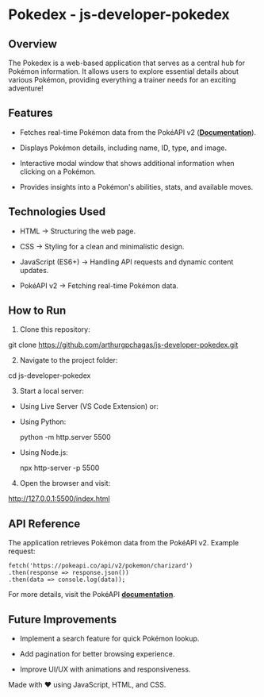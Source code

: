 # Pokedex - js-developer-pokedex

## Overview

The Pokedex is a web-based application that serves as a central hub for Pokémon information. It allows users to explore essential details about various Pokémon, providing everything a trainer needs for an exciting adventure!

## Features

* Fetches real-time Pokémon data from the PokéAPI v2 (**[Documentation](https://pokeapi.co/docs/v2#pokemon-section)**).

* Displays Pokémon details, including name, ID, type, and image.

* Interactive modal window that shows additional information when clicking on a Pokémon.

* Provides insights into a Pokémon's abilities, stats, and available moves.

## Technologies Used

* HTML → Structuring the web page.

* CSS → Styling for a clean and minimalistic design.

* JavaScript (ES6+) → Handling API requests and dynamic content updates.

* PokéAPI v2 → Fetching real-time Pokémon data.

## How to Run

1. Clone this repository:

  git clone https://github.com/arthurgpchagas/js-developer-pokedex.git

2. Navigate to the project folder:

  cd js-developer-pokedex

3. Start a local server:

  * Using Live Server (VS Code Extension) or:

  * Using Python:

    python -m http.server 5500

  * Using Node.js:

    npx http-server -p 5500

4. Open the browser and visit:

  http://127.0.0.1:5500/index.html

## API Reference

The application retrieves Pokémon data from the PokéAPI v2. Example request:
  
    fetch('https://pokeapi.co/api/v2/pokemon/charizard')
    .then(response => response.json())
    .then(data => console.log(data));

For more details, visit the PokéAPI **[documentation](https://pokeapi.co/docs/v2#pokemon-section)**.

## Future Improvements

* Implement a search feature for quick Pokémon lookup.

* Add pagination for better browsing experience.

* Improve UI/UX with animations and responsiveness.

Made with ❤️ using JavaScript, HTML, and CSS.
